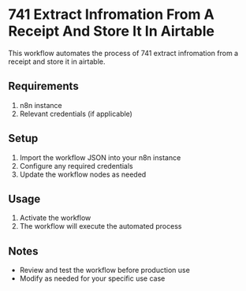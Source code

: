 # 741 Extract Infromation From A Receipt And Store It In Airtable

This workflow automates the process of 741 extract infromation from a receipt and store it in airtable.

## Requirements

1. n8n instance
2. Relevant credentials (if applicable)

## Setup

1. Import the workflow JSON into your n8n instance
2. Configure any required credentials
3. Update the workflow nodes as needed

## Usage

1. Activate the workflow
2. The workflow will execute the automated process

## Notes

- Review and test the workflow before production use
- Modify as needed for your specific use case
